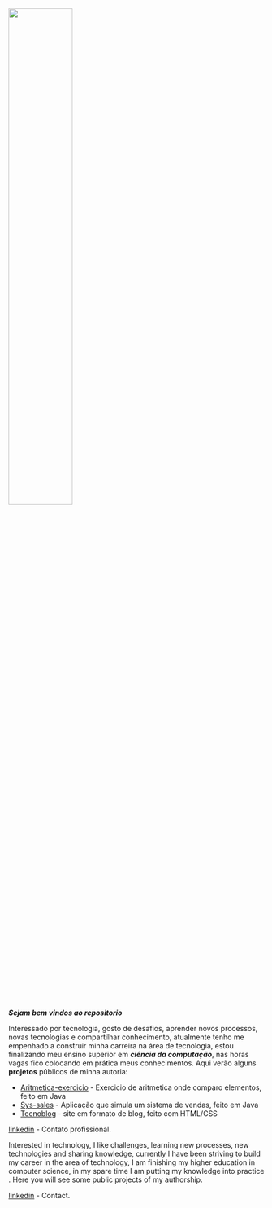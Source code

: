 <img align="center" height="50%" width="50%" src="https://images7.alphacoders.com/122/1228014.png"> 
<br>

***Sejam bem vindos ao repositorio***

Interessado por tecnologia, gosto de desafios, aprender novos  processos, novas tecnologias e compartilhar conhecimento, atualmente tenho me empenhado a construir minha carreira na área de tecnologia, estou finalizando meu ensino superior em ***ciência da computação***, nas horas vagas fico colocando em prática meus conhecimentos. Aqui verão alguns **projetos** públicos de minha autoria:</p>

- [Aritmetica-exercicio](https://github.com/TH-oliveir/Aritm-tica-menor-e-maior) - Exercicio de aritmetica onde comparo elementos, feito em Java
- [Sys-sales](https://github.com/TH-oliveir/Sys-sales) - Aplicação que simula um sistema de vendas, feito em Java
- [Tecnoblog](https://github.com/TH-oliveir/Tecnoblog) - site em formato de blog, feito com HTML/CSS 


[linkedin](linkedin.com/in/thpoliveir5) - Contato profissional.



<p>Interested in technology, I like challenges, learning new processes, new technologies and sharing knowledge, currently I have been striving to build my career in the area of technology, I am finishing my higher education in computer science, in my spare time I am putting my knowledge into practice . Here you will see some public projects of my authorship.</p>

[linkedin](linkedin.com/in/thpoliveir5) - Contact.
